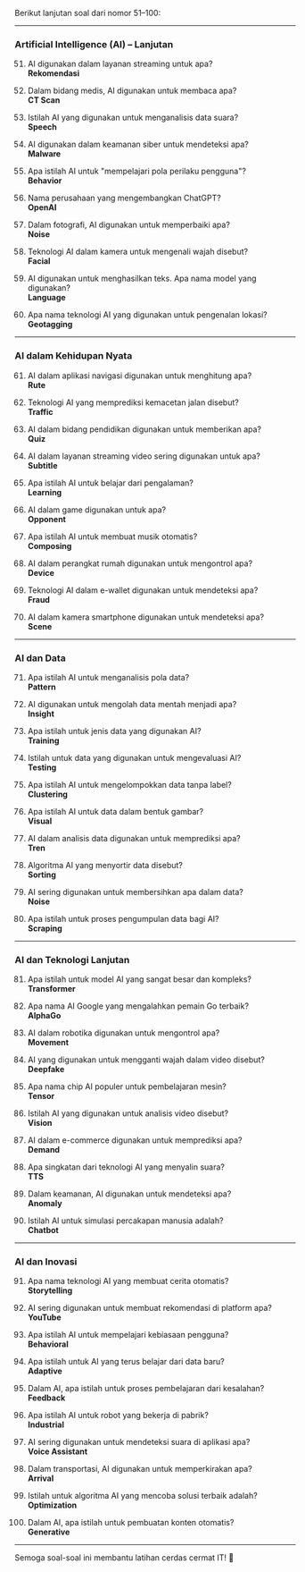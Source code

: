 Berikut lanjutan soal dari nomor 51–100:

---

### **Artificial Intelligence (AI) – Lanjutan**

51. AI digunakan dalam layanan streaming untuk apa?  
    **Rekomendasi**

52. Dalam bidang medis, AI digunakan untuk membaca apa?  
    **CT Scan**

53. Istilah AI yang digunakan untuk menganalisis data suara?  
    **Speech**

54. AI digunakan dalam keamanan siber untuk mendeteksi apa?  
    **Malware**

55. Apa istilah AI untuk "mempelajari pola perilaku pengguna"?  
    **Behavior**

56. Nama perusahaan yang mengembangkan ChatGPT?  
    **OpenAI**

57. Dalam fotografi, AI digunakan untuk memperbaiki apa?  
    **Noise**

58. Teknologi AI dalam kamera untuk mengenali wajah disebut?  
    **Facial**

59. AI digunakan untuk menghasilkan teks. Apa nama model yang digunakan?  
    **Language**

60. Apa nama teknologi AI yang digunakan untuk pengenalan lokasi?  
    **Geotagging**

---

### **AI dalam Kehidupan Nyata**

61. AI dalam aplikasi navigasi digunakan untuk menghitung apa?  
    **Rute**

62. Teknologi AI yang memprediksi kemacetan jalan disebut?  
    **Traffic**

63. AI dalam bidang pendidikan digunakan untuk memberikan apa?  
    **Quiz**

64. AI dalam layanan streaming video sering digunakan untuk apa?  
    **Subtitle**

65. Apa istilah AI untuk belajar dari pengalaman?  
    **Learning**

66. AI dalam game digunakan untuk apa?  
    **Opponent**

67. Apa istilah AI untuk membuat musik otomatis?  
    **Composing**

68. AI dalam perangkat rumah digunakan untuk mengontrol apa?  
    **Device**

69. Teknologi AI dalam e-wallet digunakan untuk mendeteksi apa?  
    **Fraud**

70. AI dalam kamera smartphone digunakan untuk mendeteksi apa?  
    **Scene**

---

### **AI dan Data**

71. Apa istilah AI untuk menganalisis pola data?  
    **Pattern**

72. AI digunakan untuk mengolah data mentah menjadi apa?  
    **Insight**

73. Apa istilah untuk jenis data yang digunakan AI?  
    **Training**

74. Istilah untuk data yang digunakan untuk mengevaluasi AI?  
    **Testing**

75. Apa istilah AI untuk mengelompokkan data tanpa label?  
    **Clustering**

76. Apa istilah AI untuk data dalam bentuk gambar?  
    **Visual**

77. AI dalam analisis data digunakan untuk memprediksi apa?  
    **Tren**

78. Algoritma AI yang menyortir data disebut?  
    **Sorting**

79. AI sering digunakan untuk membersihkan apa dalam data?  
    **Noise**

80. Apa istilah untuk proses pengumpulan data bagi AI?  
    **Scraping**

---

### **AI dan Teknologi Lanjutan**

81. Apa istilah untuk model AI yang sangat besar dan kompleks?  
    **Transformer**

82. Apa nama AI Google yang mengalahkan pemain Go terbaik?  
    **AlphaGo**

83. AI dalam robotika digunakan untuk mengontrol apa?  
    **Movement**

84. AI yang digunakan untuk mengganti wajah dalam video disebut?  
    **Deepfake**

85. Apa nama chip AI populer untuk pembelajaran mesin?  
    **Tensor**

86. Istilah AI yang digunakan untuk analisis video disebut?  
    **Vision**

87. AI dalam e-commerce digunakan untuk memprediksi apa?  
    **Demand**

88. Apa singkatan dari teknologi AI yang menyalin suara?  
    **TTS**

89. Dalam keamanan, AI digunakan untuk mendeteksi apa?  
    **Anomaly**

90. Istilah AI untuk simulasi percakapan manusia adalah?  
    **Chatbot**

---

### **AI dan Inovasi**

91. Apa nama teknologi AI yang membuat cerita otomatis?  
    **Storytelling**

92. AI sering digunakan untuk membuat rekomendasi di platform apa?  
    **YouTube**

93. Apa istilah AI untuk mempelajari kebiasaan pengguna?  
    **Behavioral**

94. Apa istilah untuk AI yang terus belajar dari data baru?  
    **Adaptive**

95. Dalam AI, apa istilah untuk proses pembelajaran dari kesalahan?  
    **Feedback**

96. Apa istilah AI untuk robot yang bekerja di pabrik?  
    **Industrial**

97. AI sering digunakan untuk mendeteksi suara di aplikasi apa?  
    **Voice Assistant**

98. Dalam transportasi, AI digunakan untuk memperkirakan apa?  
    **Arrival**

99. Istilah untuk algoritma AI yang mencoba solusi terbaik adalah?  
    **Optimization**

100. Dalam AI, apa istilah untuk pembuatan konten otomatis?  
     **Generative**

---

Semoga soal-soal ini membantu latihan cerdas cermat IT! 🚀